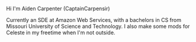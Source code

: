 Hi I'm Aiden Carpenter (CaptainCarpensir)

Currently an SDE at Amazon Web Services, with a bachelors in CS from Missouri University of Science and Technology.
I also make some mods for Celeste in my freetime when I'm not outside.